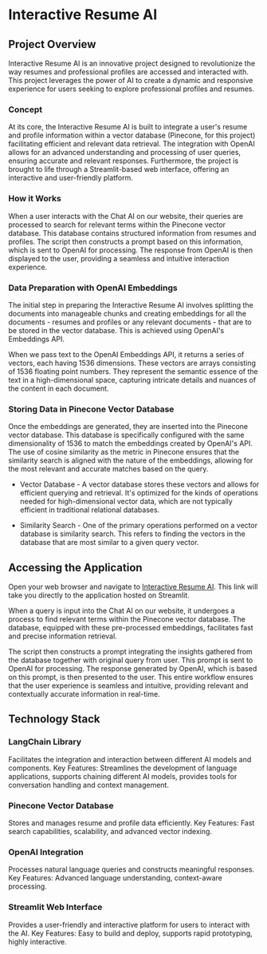 # Interactive Resume AI

## Project Overview
Interactive Resume AI is an innovative project designed to revolutionize the way resumes and professional profiles are accessed and interacted with. This project leverages the power of AI to create a dynamic and responsive experience for users seeking to explore professional profiles and resumes.

### Concept
At its core, the Interactive Resume AI is built to integrate a user's resume and profile information within a vector database (Pinecone, for this project) facilitating efficient and relevant data retrieval. The integration with OpenAI allows for an advanced understanding and processing of user queries, ensuring accurate and relevant responses. Furthermore, the project is brought to life through a Streamlit-based web interface, offering an interactive and user-friendly platform.

### How it Works
When a user interacts with the Chat AI on our website, their queries are processed to search for relevant terms within the Pinecone vector database. This database contains structured information from resumes and profiles. The script then constructs a prompt based on this information, which is sent to OpenAI for processing. The response from OpenAI is then displayed to the user, providing a seamless and intuitive interaction experience.

### Data Preparation with OpenAI Embeddings
The initial step in preparing the Interactive Resume AI involves splitting the documents into manageable chunks and creating embeddings for all the documents - resumes and profiles or any relevant documents - that are to be stored in the vector database. This is achieved using OpenAI's Embeddings API.

When we pass text to the OpenAI Embeddings API, it returns a series of vectors, each having 1536 dimensions. These vectors are arrays consisting of 1536 floating point numbers. They represent the semantic essence of the text in a high-dimensional space, capturing intricate details and nuances of the content in each document.

### Storing Data in Pinecone Vector Database
Once the embeddings are generated, they are inserted into the Pinecone vector database. This database is specifically configured with the same dimensionality of 1536 to match the embeddings created by OpenAI's API. The use of cosine similarity as the metric in Pinecone ensures that the similarity search is aligned with the nature of the embeddings, allowing for the most relevant and accurate matches based on the query.

* Vector Database - A vector database stores these vectors and allows for efficient querying and retrieval. It's optimized for the kinds of operations needed for high-dimensional vector data, which are not typically efficient in traditional relational databases.

* Similarity Search - One of the primary operations performed on a vector database is similarity search. This refers to finding the vectors in the database that are most similar to a given query vector.

## Accessing the Application
Open your web browser and navigate to [Interactive Resume AI](https://interactive-resume-ai.streamlit.app/). This link will take you directly to the application hosted on Streamlit.

When a query is input into the Chat AI on our website, it undergoes a process to find relevant terms within the Pinecone vector database. The database, equipped with these pre-processed embeddings, facilitates fast and precise information retrieval.

The script then constructs a prompt integrating the insights gathered from the database together with original query from user. This prompt is sent to OpenAI for processing. The response generated by OpenAI, which is based on this prompt, is then presented to the user. This entire workflow ensures that the user experience is seamless and intuitive, providing relevant and contextually accurate information in real-time.

## Technology Stack
### LangChain Library
Facilitates the integration and interaction between different AI models and components.
Key Features: Streamlines the development of language applications, supports chaining different AI models, provides tools for conversation handling and context management.
### Pinecone Vector Database
Stores and manages resume and profile data efficiently.
Key Features: Fast search capabilities, scalability, and advanced vector indexing.
### OpenAI Integration
Processes natural language queries and constructs meaningful responses.
Key Features: Advanced language understanding, context-aware processing.
### Streamlit Web Interface
Provides a user-friendly and interactive platform for users to interact with the AI.
Key Features: Easy to build and deploy, supports rapid prototyping, highly interactive.


